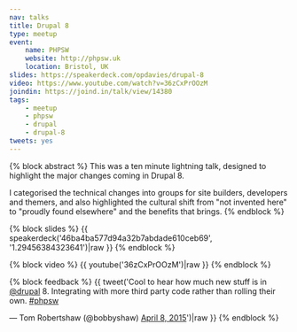 ```yaml
---
nav: talks
title: Drupal 8
type: meetup
event:
    name: PHPSW
    website: http://phpsw.uk
    location: Bristol, UK
slides: https://speakerdeck.com/opdavies/drupal-8
video: https://www.youtube.com/watch?v=36zCxPrOOzM
joindin: https://joind.in/talk/view/14380
tags:
    - meetup
    - phpsw
    - drupal
    - drupal-8
tweets: yes
---
```

{% block abstract %}
This was a ten minute lightning talk, designed to highlight the major changes coming in Drupal 8.

I categorised the technical changes into groups for site builders, developers and themers, and also highlighted the cultural shift from "not invented here" to "proudly found elsewhere" and the benefits that brings.
{% endblock %}

{% block slides %}
{{ speakerdeck('46ba4ba577d94a32b7abdade610ceb69', '1.29456384323641')|raw }}
{% endblock %}

{% block video %}
{{ youtube('36zCxPrOOzM')|raw }}
{% endblock %}

{% block feedback %}
{{ tweet('Cool to hear how much new stuff is in <a href="https://twitter.com/drupal">@drupal</a> 8. Integrating with more third party code rather than rolling their own. <a href="https://twitter.com/hashtag/phpsw?src=hash">#phpsw</a></p>&mdash; Tom Robertshaw (@bobbyshaw) <a href="https://twitter.com/bobbyshaw/status/585882859631706114">April 8, 2015</a>')|raw }}
{% endblock %}
